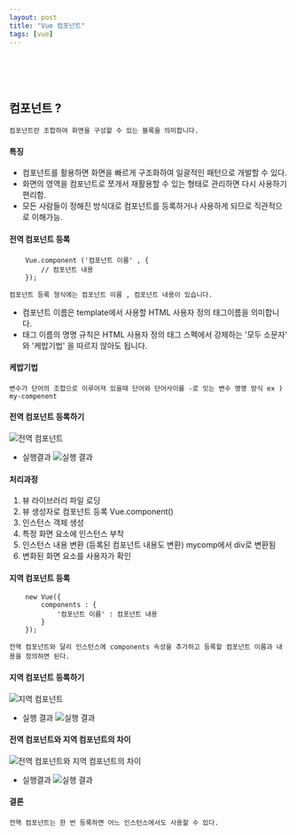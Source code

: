 ```yaml
---
layout: post
title: "Vue 컴포넌트"
tags: [vue]
---
```


<br/><br/><br/>

## 컴포넌트 ?
`
컴포넌트란 조합하여 화면을 구성할 수 있는 블록을 의미합니다.
`

#### 특징
- 컴포넌트를 활용하면 화면을 빠르게 구조화하여 일괄적인 패턴으로 개발할 수 있다.
- 화면의 영역을 컴포넌트로 쪼개서 재활용할 수 있는 형태로 관리하면 다시 사용하기 편리함.
- 모든 사람들이 정해진 방식대로 컴포넌트를 등록하거나 사용하게 되므로 직관적으로 이해가능.


#### 전역 컴포넌트 등록

```
	Vue.component ('컴포넌트 이름' , {
    	// 컴포넌트 내용
    });
```

`
컴포넌트 등록 형식에는 컴포넌트 이름 , 컴포넌트 내용이 있습니다.
`

- 컴포넌트 이름은 template에서 사용할 HTML 사용자 정의 태그이름을 의미합니다.
- 태그 이름의 명명 규칙은 HTML 사용자 정의 태그 스펙에서 강제하는 '모두 소문자' 와 '케밥기법'
을 따르지 않아도 됩니다.

#### 케밥기법

`
변수가 단어의 조합으로 이루어져 있을때 단어와 단어사이를 -로 잇는 변수 명명 방식 ex ) my-compenent
`

#### 전역 컴포넌트 등록하기
![전역 컴포넌트](https://xlr3zz.github.io/assets/images/Component.PNG)


- 실행결과
![실행 결과](https://xlr3zz.github.io/assets/images/CompoResult.PNG)

#### 처리과정
1. 뷰 라이브러리 파일 로딩
2. 뷰 생성자로 컴포넌트 등록 Vue.component()
3. 인스턴스 객체 생성
4. 특정 화면 요소에 인스턴스 부착
5. 인스턴스 내용 변환 (등록된 컴포넌트 내용도 변환) mycomp에서 div로 변환됨
6. 변화된 화면 요소를 사용자가 확인


#### 지역 컴포넌트 등록

```
	new Vue({
    	components : {
        	'컴포넌트 이름' : 컴포넌트 내용
        }
    });
```

`
전역 컴포넌트와 달리 인스턴스에 components 속성을 추가하고 등록할 컴포넌트 이름과 내용을 정의하면 된다.
`

#### 지역 컴포넌트 등록하기
![지역 컴포넌트](https://xlr3zz.github.io/assets/images/localComponent.PNG)


- 실행 결과
![실행 결과](https://xlr3zz.github.io/assets/images/localResult.PNG)



#### 전역 컴포넌트와 지역 컴포넌트의 차이

![전역 컴포넌트와 지역 컴포넌트의 차이](https://xlr3zz.github.io/assets/images/compareComponent.PNG)

- 실행결과
![실행 결과](https://xlr3zz.github.io/assets/images/compareResult.PNG)

#### 결론
`
전역 컴포넌트는 한 번 등록하면 어느 인스턴스에서도 사용할 수 있다.
`
